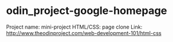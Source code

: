 # odin_project-google-homepage

Project name:  mini-project HTML/CSS: page clone
Link: http://www.theodinproject.com/web-development-101/html-css